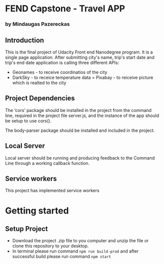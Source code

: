 # FEND Capstone - Travel APP

### by Mindaugas Pazereckas

## Introduction

This is the final project of Udacity Front end Nanodegree program. It is a single page application. After submitting city's name, trip's start date and trip's end date application is calling three different APIs:
- Geonames - to receive coordinatios of the city
- DarkSky - to receice temperature data
= Pixabay - to reiceive picture which is realted to the city

## Project Dependencies

The ‘cors’ package should be installed in the project from the command line, required in the project file server.js, and the instance of the app should be setup to use cors().

The body-parser package should be installed and included in the project.

## Local Server

Local server should be running and producing feedback to the Command Line through a working callback function.

## Service workers

This project has implemented service workers

# Getting started

## Setup Project

- Download the project .zip file to you computer and unzip the file or clone this repository to your desktop.
- In terminal please run command `npm run build-prod` and after successful build please run command `npm start`
